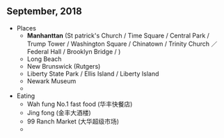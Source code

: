 ## September, 2018
* Places
  * **Manhanttan** (St patrick's Church / Time Square / Central Park / Trump Tower / Washington Square / Chinatown / Trinity Church ／ Federal Hall / Brooklyn Bridge / )
  * Long Beach
  * New Brunswick (Rutgers)
  * Liberty State Park / Ellis Island / Liberty Island
  * Newark Museum
  * 
* Eating
  * Wah fung No.1 fast food (华丰快餐店)
  * Jing fong (金丰大酒楼)
  * 99 Ranch Market (大华超级市场)
  * 
